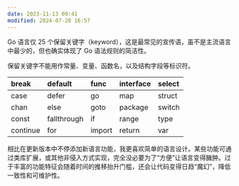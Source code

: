 ```yaml
---
date: 2023-11-13 09:41
modified: 2024-07-28 16:57
---
```


Go 语言仅 25 个保留关键字（keyword），这是最常见的宣传语，虽不是主流语言中最少的，但也确实体现了 Go 语法规则的简洁性。

保留关键字不能用作常量、变量、函数名，以及结构字段等标识符。

| break    | default     | func   | interface | select |
|:---------|:------------|:-------|:----------|:-------|
| case     | defer       | go     | map       | struct |
| chan     | else        | goto   | package   | switch |
| const    | fallthrough | if     | range     | type   |
| continue | for         | import | return    | var    |  

相比在更新版本中不停添加新语言功能，我更喜欢简单的语言设计。某些功能可通过类库扩展，或其他非侵入方式实现，完全没必要为了“方便”让语言变得臃肿。过于丰富的功能特征会随着时间的推移抬升门槛，还会让代码变得日趋“魔幻”，降低一致性和可维护性。
